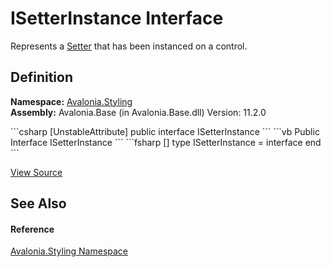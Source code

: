 # ISetterInstance Interface


Represents a <a href="T_Avalonia_Styling_Setter">Setter</a> that has been instanced on a control.



## Definition
**Namespace:** <a href="N_Avalonia_Styling">Avalonia.Styling</a>  
**Assembly:** Avalonia.Base (in Avalonia.Base.dll) Version: 11.2.0

<Tabs groupId="api-code-preview">
<TabItem value="csharp" label="C#">
```csharp
[UnstableAttribute]
public interface ISetterInstance
```
</TabItem>
<TabItem value="vb" label="VB">
```vb
<UnstableAttribute>
Public Interface ISetterInstance
```
</TabItem>
<TabItem value="fsharp" label="F#">
```fsharp
[<UnstableAttribute>]
type ISetterInstance = interface end
```
</TabItem>
</Tabs>



<a href="https://github.com/AvaloniaUI/Avalonia/tree/master/src/Avalonia.Base/Styling/ISetterInstance.cs" title="View the source code">View Source</a>



## See Also


#### Reference
<a href="N_Avalonia_Styling">Avalonia.Styling Namespace</a>  

